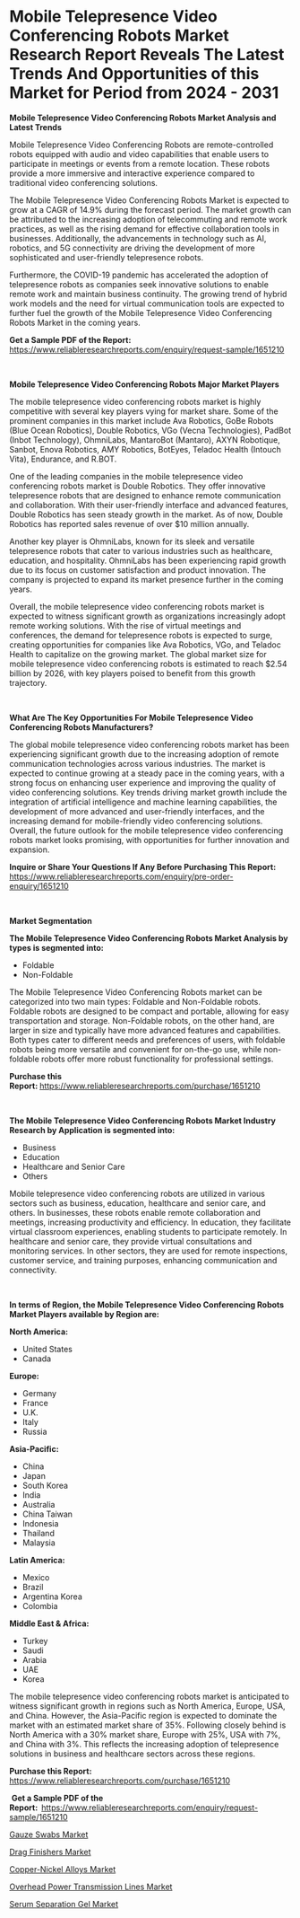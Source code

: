 <p><h1>Mobile Telepresence Video Conferencing Robots Market Research Report Reveals The Latest Trends And Opportunities of this Market for Period from 2024 - 2031</h1></p><p><strong>Mobile Telepresence Video Conferencing Robots Market Analysis and Latest Trends</strong></p>
<p><p>Mobile Telepresence Video Conferencing Robots are remote-controlled robots equipped with audio and video capabilities that enable users to participate in meetings or events from a remote location. These robots provide a more immersive and interactive experience compared to traditional video conferencing solutions.</p><p>The Mobile Telepresence Video Conferencing Robots Market is expected to grow at a CAGR of 14.9% during the forecast period. The market growth can be attributed to the increasing adoption of telecommuting and remote work practices, as well as the rising demand for effective collaboration tools in businesses. Additionally, the advancements in technology such as AI, robotics, and 5G connectivity are driving the development of more sophisticated and user-friendly telepresence robots.</p><p>Furthermore, the COVID-19 pandemic has accelerated the adoption of telepresence robots as companies seek innovative solutions to enable remote work and maintain business continuity. The growing trend of hybrid work models and the need for virtual communication tools are expected to further fuel the growth of the Mobile Telepresence Video Conferencing Robots Market in the coming years.</p></p>
<p><strong>Get a Sample PDF of the Report:&nbsp;</strong> <a href="https://www.reliableresearchreports.com/enquiry/request-sample/1651210">https://www.reliableresearchreports.com/enquiry/request-sample/1651210</a></p>
<p>&nbsp;</p>
<p><strong>Mobile Telepresence Video Conferencing Robots Major Market Players</strong></p>
<p><p>The mobile telepresence video conferencing robots market is highly competitive with several key players vying for market share. Some of the prominent companies in this market include Ava Robotics, GoBe Robots (Blue Ocean Robotics), Double Robotics, VGo (Vecna Technologies), PadBot (Inbot Technology), OhmniLabs, MantaroBot (Mantaro), AXYN Robotique, Sanbot, Enova Robotics, AMY Robotics, BotEyes, Teladoc Health (Intouch Vita), Endurance, and R.BOT. </p><p>One of the leading companies in the mobile telepresence video conferencing robots market is Double Robotics. They offer innovative telepresence robots that are designed to enhance remote communication and collaboration. With their user-friendly interface and advanced features, Double Robotics has seen steady growth in the market. As of now, Double Robotics has reported sales revenue of over $10 million annually.</p><p>Another key player is OhmniLabs, known for its sleek and versatile telepresence robots that cater to various industries such as healthcare, education, and hospitality. OhmniLabs has been experiencing rapid growth due to its focus on customer satisfaction and product innovation. The company is projected to expand its market presence further in the coming years.</p><p>Overall, the mobile telepresence video conferencing robots market is expected to witness significant growth as organizations increasingly adopt remote working solutions. With the rise of virtual meetings and conferences, the demand for telepresence robots is expected to surge, creating opportunities for companies like Ava Robotics, VGo, and Teladoc Health to capitalize on the growing market. The global market size for mobile telepresence video conferencing robots is estimated to reach $2.54 billion by 2026, with key players poised to benefit from this growth trajectory.</p></p>
<p>&nbsp;</p>
<p><strong>What Are The Key Opportunities For Mobile Telepresence Video Conferencing Robots Manufacturers?</strong></p>
<p><p>The global mobile telepresence video conferencing robots market has been experiencing significant growth due to the increasing adoption of remote communication technologies across various industries. The market is expected to continue growing at a steady pace in the coming years, with a strong focus on enhancing user experience and improving the quality of video conferencing solutions. Key trends driving market growth include the integration of artificial intelligence and machine learning capabilities, the development of more advanced and user-friendly interfaces, and the increasing demand for mobile-friendly video conferencing solutions. Overall, the future outlook for the mobile telepresence video conferencing robots market looks promising, with opportunities for further innovation and expansion.</p></p>
<p><strong>Inquire or Share Your Questions If Any Before Purchasing This Report:</strong> <a href="https://www.reliableresearchreports.com/enquiry/pre-order-enquiry/1651210">https://www.reliableresearchreports.com/enquiry/pre-order-enquiry/1651210</a></p>
<p>&nbsp;</p>
<p><strong>Market Segmentation</strong></p>
<p><strong>The Mobile Telepresence Video Conferencing Robots Market Analysis by types is segmented into:</strong></p>
<p><ul><li>Foldable</li><li>Non-Foldable</li></ul></p>
<p><p>The Mobile Telepresence Video Conferencing Robots market can be categorized into two main types: Foldable and Non-Foldable robots. Foldable robots are designed to be compact and portable, allowing for easy transportation and storage. Non-Foldable robots, on the other hand, are larger in size and typically have more advanced features and capabilities. Both types cater to different needs and preferences of users, with foldable robots being more versatile and convenient for on-the-go use, while non-foldable robots offer more robust functionality for professional settings.</p></p>
<p><strong>Purchase this Report:&nbsp;</strong><a href="https://www.reliableresearchreports.com/purchase/1651210">https://www.reliableresearchreports.com/purchase/1651210</a></p>
<p>&nbsp;</p>
<p><strong>The Mobile Telepresence Video Conferencing Robots Market Industry Research by Application is segmented into:</strong></p>
<p><ul><li>Business</li><li>Education</li><li>Healthcare and Senior Care</li><li>Others</li></ul></p>
<p><p>Mobile telepresence video conferencing robots are utilized in various sectors such as business, education, healthcare and senior care, and others. In businesses, these robots enable remote collaboration and meetings, increasing productivity and efficiency. In education, they facilitate virtual classroom experiences, enabling students to participate remotely. In healthcare and senior care, they provide virtual consultations and monitoring services. In other sectors, they are used for remote inspections, customer service, and training purposes, enhancing communication and connectivity.</p></p>
<p>&nbsp;</p>
<p><strong>In terms of Region, the Mobile Telepresence Video Conferencing Robots Market Players available by Region are:</strong></p>
<p>
    <p> <strong> North America: </strong>
        <ul>
            <li>United States</li>
            <li>Canada</li>
        </ul>
        </p> 
    <p> <strong> Europe: </strong>
        <ul>
            <li>Germany</li>
            <li>France</li>
            <li>U.K.</li>
            <li>Italy</li>
            <li>Russia</li>
        </ul>
        </p> 
    <p> <strong> Asia-Pacific: </strong>
        <ul>
            <li>China</li>
            <li>Japan</li>
            <li>South Korea</li>
            <li>India</li>
            <li>Australia</li>
            <li>China Taiwan</li>
            <li>Indonesia</li>
            <li>Thailand</li>
            <li>Malaysia</li>
        </ul>
        </p> 
    <p> <strong> Latin America: </strong>
        <ul>
            <li>Mexico</li>
            <li>Brazil</li>
            <li>Argentina Korea</li>
            <li>Colombia</li>
        </ul>
        </p> 
    <p> <strong> Middle East & Africa: </strong>
        <ul>
            <li>Turkey</li>
            <li>Saudi</li>
            <li>Arabia</li>
            <li>UAE</li>
            <li>Korea</li>
        </ul>
    </p>
    </p>
<p><p>The mobile telepresence video conferencing robots market is anticipated to witness significant growth in regions such as North America, Europe, USA, and China. However, the Asia-Pacific region is expected to dominate the market with an estimated market share of 35%. Following closely behind is North America with a 30% market share, Europe with 25%, USA with 7%, and China with 3%. This reflects the increasing adoption of telepresence solutions in business and healthcare sectors across these regions.</p></p>
<p><strong>Purchase this Report: </strong><a href="https://www.reliableresearchreports.com/purchase/1651210">https://www.reliableresearchreports.com/purchase/1651210</a></p>
<p>&nbsp;<strong>Get a Sample PDF of the Report:&nbsp;&nbsp;</strong><a href="https://www.reliableresearchreports.com/enquiry/request-sample/1651210">https://www.reliableresearchreports.com/enquiry/request-sample/1651210</a></p>
<p><strong></strong></p>
<p><p><a href="https://medium.com/@ashlylowe4544/analyzing-gauze-swabs-market-global-industry-perspective-and-forecast-2024-to-2031-4aa2012c14de">Gauze Swabs Market</a></p><p><a href="https://github.com/mabutironaldo/Market-Research-Report-List-3/blob/main/drag-finishers-market.md">Drag Finishers Market</a></p><p><a href="https://issuu.com/reportprime-2/docs/copper-nickel-alloys-market-size-2030.pptx">Copper-Nickel Alloys Market</a></p><p><a href="https://issuu.com/reportprime-2/docs/overhead-power-transmission-lines-market-size-2030">Overhead Power Transmission Lines Market</a></p><p><a href="https://medium.com/@nicholasdean856/serum-separation-gel-market-research-report-its-history-and-forecast-2024-to-2031-2ae431377f4f">Serum Separation Gel Market</a></p></p>